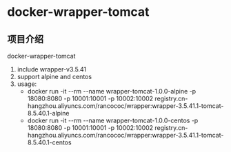 # docker-wrapper-tomcat

## 项目介绍
docker-wrapper-tomcat

1. include wrapper-v3.5.41
2. support alpine and centos
3. usage:
   - docker run -it --rm --name wrapper-tomcat-1.0.0-alpine -p 18080:8080 -p 10001:10001 -p 10002:10002 registry.cn-hangzhou.aliyuncs.com/rancococ/wrapper:wrapper-3.5.41.1-tomcat-8.5.40.1-alpine
   - docker run -it --rm --name wrapper-tomcat-1.0.0-centos -p 18080:8080 -p 10001:10001 -p 10002:10002 registry.cn-hangzhou.aliyuncs.com/rancococ/wrapper:wrapper-3.5.41.1-tomcat-8.5.40.1-centos
